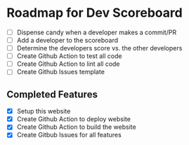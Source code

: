 # Roadmap for Dev Scoreboard

- [ ] Dispense candy when a developer makes a commit/PR
- [ ] Add a developer to the scoreboard
- [ ] Determine the developers score vs. the other developers
- [ ] Create Github Action to test all code
- [ ] Create Github Action to lint all code
- [ ] Create Github Issues template

## Completed Features

- [x] Setup this website
- [x] Create Github Action to deploy website
- [x] Create Github Action to build the website
- [x] Create Gitbub Issues for all features

